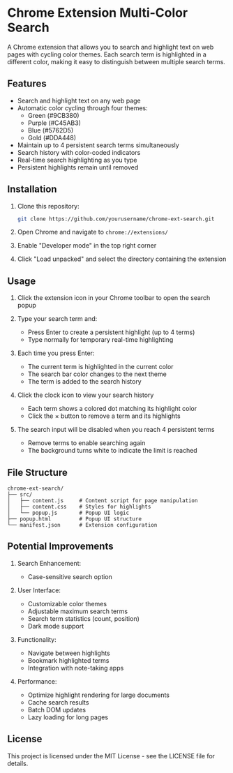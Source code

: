# Chrome Extension Multi-Color Search

A Chrome extension that allows you to search and highlight text on web pages with cycling color themes. Each search term is highlighted in a different color, making it easy to distinguish between multiple search terms.

## Features

- Search and highlight text on any web page
- Automatic color cycling through four themes:
  - Green (#9CB380)
  - Purple (#C45AB3)
  - Blue (#5762D5)
  - Gold (#DDA448)
- Maintain up to 4 persistent search terms simultaneously
- Search history with color-coded indicators
- Real-time search highlighting as you type
- Persistent highlights remain until removed

## Installation

1. Clone this repository:
   ```bash
   git clone https://github.com/yourusername/chrome-ext-search.git
   ```

2. Open Chrome and navigate to `chrome://extensions/`

3. Enable "Developer mode" in the top right corner

4. Click "Load unpacked" and select the directory containing the extension

## Usage

1. Click the extension icon in your Chrome toolbar to open the search popup

2. Type your search term and:
   - Press Enter to create a persistent highlight (up to 4 terms)
   - Type normally for temporary real-time highlighting

3. Each time you press Enter:
   - The current term is highlighted in the current color
   - The search bar color changes to the next theme
   - The term is added to the search history

4. Click the clock icon to view your search history
   - Each term shows a colored dot matching its highlight color
   - Click the × button to remove a term and its highlights

5. The search input will be disabled when you reach 4 persistent terms
   - Remove terms to enable searching again
   - The background turns white to indicate the limit is reached

## File Structure

```
chrome-ext-search/
├── src/
│   ├── content.js     # Content script for page manipulation
│   ├── content.css    # Styles for highlights
│   └── popup.js       # Popup UI logic
├── popup.html         # Popup UI structure
└── manifest.json      # Extension configuration
```

## Potential Improvements

1. Search Enhancement:
   - Case-sensitive search option

2. User Interface:
   - Customizable color themes
   - Adjustable maximum search terms
   - Search term statistics (count, position)
   - Dark mode support

3. Functionality:
   - Navigate between highlights
   - Bookmark highlighted terms
   - Integration with note-taking apps

4. Performance:
   - Optimize highlight rendering for large documents
   - Cache search results
   - Batch DOM updates
   - Lazy loading for long pages

## License

This project is licensed under the MIT License - see the LICENSE file for details. 
